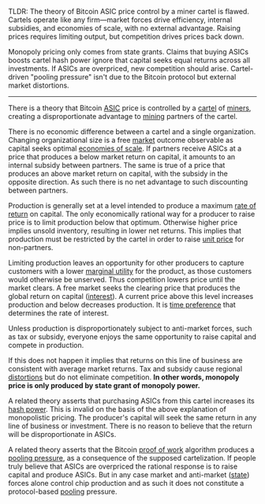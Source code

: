 TLDR:
The theory of Bitcoin ASIC price control by a miner cartel is flawed. Cartels operate like any firm—market forces drive efficiency, internal subsidies, and economies of scale, with no external advantage. Raising prices requires limiting output, but competition drives prices back down.

Monopoly pricing only comes from state grants. Claims that buying ASICs boosts cartel hash power ignore that capital seeks equal returns across all investments. If ASICs are overpriced, new competition should arise. Cartel-driven "pooling pressure" isn't due to the Bitcoin protocol but external market distortions.

----------

There is a theory that Bitcoin [ASIC](https://en.wikipedia.org/wiki/Application-specific_integrated_circuit) price is controlled by a [cartel](https://mises.org/library/man-economy-and-state-power-and-market/html/p/1059) of [miners](Glossary#miner), creating a disproportionate advantage to [mining](Glossary#mine) partners of the cartel.

There is no economic difference between a cartel and a single organization. Changing organizational size is a free [market](Glossary#market) outcome observable as capital seeks optimal [economies of scale](https://en.wikipedia.org/wiki/Economies_of_scale). If partners receive ASICs at a price that produces a below market return on capital, it amounts to an internal subsidy between partners. The same is true of a price that produces an above market return on capital, with the subsidy in the opposite direction. As such there is no net advantage to such discounting between partners.

Production is generally set at a level intended to produce a maximum [rate of return](https://en.wikipedia.org/wiki/Rate_of_return) on capital. The only economically rational way for a producer to raise price is to limit production below that optimum. Otherwise higher price implies unsold inventory, resulting in lower net returns.  This implies that production must be restricted by the cartel in order to raise [unit price](https://en.wikipedia.org/wiki/Unit_price) for non-partners.

Limiting production leaves an opportunity for other producers to capture customers with a lower [marginal utility](https://en.wikipedia.org/wiki/Marginal_utility) for the product, as those customers would otherwise be unserved. Thus competition lowers price until the market clears. A free market seeks the clearing price that produces the global return on capital ([interest](Glossary#market)). A current price above this level increases production and below decreases production. It is [time preference](https://en.wikipedia.org/wiki/Time_preference) that determines the rate of interest.

Unless production is disproportionately subject to anti-market forces, such as tax or subsidy, everyone enjoys the same opportunity to raise capital and compete in production. 

If this does not happen it implies that returns on this line of business are consistent with average market returns. Tax and subsidy cause regional [distortions](Glossary#distortion) but do not eliminate competition. **In other words, monopoly price is only produced by state grant of monopoly power.**

A related theory asserts that purchasing ASICs from this cartel increases its [hash power](Glossary#hash-power). This is invalid on the basis of the above explanation of monopolistic pricing. The producer's capital will seek the same return in any line of business or investment. There is no reason to believe that the return will be disproportionate in ASICs.

A related theory asserts that the Bitcoin [proof of work](Glossary#proof-of-work) algorithm produces a [pooling pressure](Pooling-Pressure-Risk), as a consequence of the supposed cartelization. If people truly believe that ASICs are overpriced the rational response is to raise capital and produce ASICs. But in any case market and anti-market ([state](Glossary#state)) forces alone control chip production and as such it does not constitute a protocol-based [pooling](Glossary#pooling) pressure.
